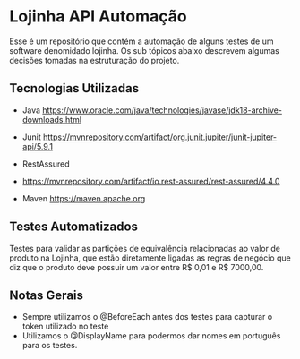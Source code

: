 # Lojinha API Automação
Esse é um repositório que contém a automação de alguns testes de um software denomidado lojinha. Os sub tópicos abaixo descrevem algumas decisões tomadas na estruturação do projeto.
## Tecnologias Utilizadas

- Java
  https://www.oracle.com/java/technologies/javase/jdk18-archive-downloads.html

- Junit
  https://mvnrepository.com/artifact/org.junit.jupiter/junit-jupiter-api/5.9.1

- RestAssured
- https://mvnrepository.com/artifact/io.rest-assured/rest-assured/4.4.0

- Maven
  https://maven.apache.org

## Testes Automatizados
Testes para validar as partições de equivalência relacionadas ao valor de produto na Lojinha, que estão diretamente ligadas as regras de negócio que diz que o produto deve possuir um valor entre R$ 0,01 e R$ 7000,00.

## Notas Gerais
- Sempre utilizamos o @BeforeEach antes dos testes para capturar o token utilizado no teste
- Utilizamos o @DisplayName para podermos dar nomes em português para os testes.